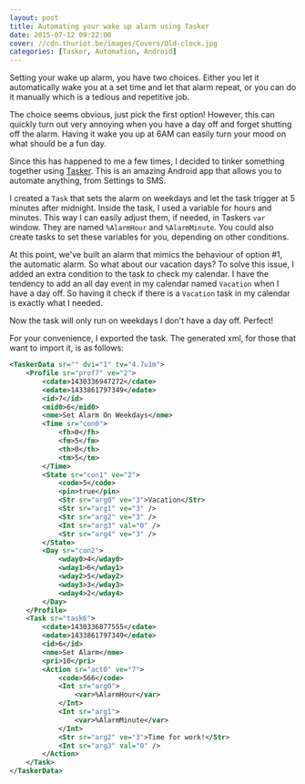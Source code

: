 ```yaml
---
layout: post
title: Automating your wake up alarm using Tasker
date: 2015-07-12 09:22:00
cover: //cdn.thuriot.be/images/Covers/Old-clock.jpg
categories: [Tasker, Automation, Android]
---
```


Setting your wake up alarm, you have two choices. Either you let it automatically wake you at a set time and let that alarm repeat, or you can do it manually which is a tedious and repetitive job. 

The choice seems obvious, just pick the first option! However, this can quickly turn out very annoying when you have a day off and forget shutting off the alarm. Having it wake you up at 6AM can easily turn your mood on what should be a fun day.

Since this has happened to me a few times, I decided to tinker something together using [Tasker](https://play.google.com/store/apps/details?id=net.dinglisch.android.taskerm&hl=en). This is an amazing Android app that allows you to automate anything, from Settings to SMS.

I created a `Task` that sets the alarm on weekdays and let the task trigger at 5 minutes after midnight. Inside the task, I used a variable for hours and minutes. This way I can easily adjust them, if needed, in Taskers `var` window. They are named `%AlarmHour` and `%AlarmMinute`. You could also create tasks to set these variables for you, depending on other conditions.

At this point, we've built an alarm that mimics the behaviour of option #1, the automatic alarm. So what about our vacation days? To solve this issue, I added an extra condition to the task to check my calendar. I have the tendency to add an all day event in my calendar named `Vacation` when I have a day off. So having it check if there is a `Vacation` task in my calendar is exactly what I needed. 

Now the task will only run on weekdays I don't have a day off. Perfect!


For your convenience, I exported the task. 
The generated xml, for those that want to import it, is as follows:

```xml
<TaskerData sr="" dvi="1" tv="4.7u1m">
    <Profile sr="prof7" ve="2">
        <cdate>1430336947272</cdate>
        <edate>1433861797349</edate>
        <id>7</id>
        <mid0>6</mid0>
        <nme>Set Alarm On Weekdays</nme>
        <Time sr="con0">
            <fh>0</fh>
            <fm>5</fm>
            <th>0</th>
            <tm>5</tm>
        </Time>
        <State sr="con1" ve="2">
            <code>5</code>
            <pin>true</pin>
            <Str sr="arg0" ve="3">Vacation</Str>
            <Str sr="arg1" ve="3" />
            <Str sr="arg2" ve="3" />
            <Int sr="arg3" val="0" />
            <Str sr="arg4" ve="3" />
        </State>
        <Day sr="con2">
            <wday0>4</wday0>
            <wday1>6</wday1>
            <wday2>5</wday2>
            <wday3>3</wday3>
            <wday4>2</wday4>
        </Day>
    </Profile>
    <Task sr="task6">
        <cdate>1430336877555</cdate>
        <edate>1433861797349</edate>
        <id>6</id>
        <nme>Set Alarm</nme>
        <pri>10</pri>
        <Action sr="act0" ve="7">
            <code>566</code>
            <Int sr="arg0">
                <var>%AlarmHour</var>
            </Int>
            <Int sr="arg1">
                <var>%AlarmMinute</var>
            </Int>
            <Str sr="arg2" ve="3">Time for work!</Str>
            <Int sr="arg3" val="0" />
        </Action>
    </Task>
</TaskerData>
```